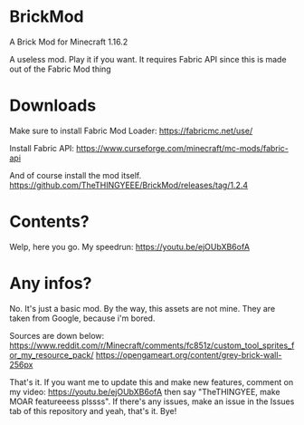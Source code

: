 # BrickMod
A Brick Mod for Minecraft 1.16.2

A useless mod.
Play it if you want.
It requires Fabric API since this is made out of the Fabric Mod thing

# Downloads
Make sure to install Fabric Mod Loader: https://fabricmc.net/use/

Install Fabric API: https://www.curseforge.com/minecraft/mc-mods/fabric-api

And of course install the mod itself. https://github.com/TheTHINGYEEE/BrickMod/releases/tag/1.2.4

# Contents?
Welp, here you go. My speedrun: https://youtu.be/ejOUbXB6ofA

# Any infos?
No. It's just a basic mod. By the way, this assets are not mine. They are taken from Google, because i'm bored.

Sources are down below:
https://www.reddit.com/r/Minecraft/comments/fc851z/custom_tool_sprites_for_my_resource_pack/
https://opengameart.org/content/grey-brick-wall-256px

That's it. If you want me to update this and make new features, comment on my video: https://youtu.be/ejOUbXB6ofA then say "TheTHINGYEE, make MOAR featureeess plssss". If there's any issues, make an issue in the Issues tab of this repository and yeah, that's it. Bye!
